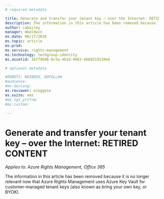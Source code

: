 ```yaml
---
# required metadata

title: Generate and transfer your tenant key – over the Internet: RETIRED CONTENT | Azure RMS
description: The information in this article has been removed because it is no longer relevant now that Azure Rights Management uses Azure Key Vault for customer-managed tenant keys (also known as bring your own key, or BYOK). 
author: cabailey
manager: mbaldwin
ms.date: 08/17/2016
ms.topic: article
ms.prod:
ms.service: rights-management
ms.technology: techgroup-identity
ms.assetid: 1bff9b06-8c5a-4b1d-9962-6668219210e6

# optional metadata

#ROBOTS: NOINDEX, NOFOLLOW
#audience:
#ms.devlang:
ms.reviewer: esaggese
ms.suite: ems
#ms.tgt_pltfrm:
#ms.custom:

---
```



# Generate and transfer your tenant key – over the Internet: RETIRED CONTENT

*Applies to: Azure Rights Management, Office 365*

The information in this article has been removed because it is no longer relevant now that Azure Rights Management uses Azure Key Vault for customer-managed tenant keys (also known as bring your own key, or BYOK). 
